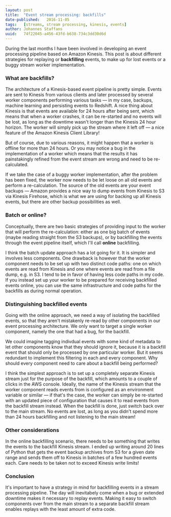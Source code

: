 ```yaml
---
layout: post
title:  "Event stream processing: backfills"
date-published:   2016-11-05
tags:   [streams, stream processing, kinesis, events]
author: Johannes Staffans
uuid:   74f22045-a456-43fd-b638-734c3dd30d6d
---
```


During the last months I have been involved in developing an event processing pipeline based on Amazon Kinesis. This post is about different strategies for replaying or **backfilling** events, to make up for lost events or a buggy stream worker implementation.

### What are backfills?

The architecture of a Kinesis-based event pipeline is pretty simple. Events are sent to Kinesis from various clients and later processed by several worker components performing various tasks — in my case, backups, machine learning and persisting events to Redshift. A nice thing about Kinesis is that events are available for 24 hours after being sent, which means that when a worker crashes, it can be re-started and no events will be lost, as long as the downtime wasn't longer than the Kinesis 24 hour horizon. The worker will simply pick up the stream where it left off — a nice feature of the Amazon Kinesis Client Library!

But of course, due to various reasons, it might happen that a worker is offline for more than 24 hours. Or you may notice a bug in the implementation of a worker which means that the results it has painstakingly refined from the event stream are wrong and need to be re-calculated. 

If we take the case of a buggy worker implementation, after the problem has been fixed, the worker now needs to be let loose on all old events and perform a re-calculation. The source of the old events are your event backups — Amazon provides a nice way to dump events from Kinesis to S3 via Kinesis Firehose, which is what we are using for backing up all Kinesis events, but there are other backup possibilities as well.

### Batch or online?

Conceptually, there are two basic strategies of providing input to the worker that will perform the re-calculation: either as one big batch of events (maybe reading straight from the S3 backups),  or by backfilling the events through the event pipeline itself, which I'll call **online** backfilling.

I think the batch update approach has a lot going for it. It is simpler and involves less components. One drawback is however that the worker component needs to be set up with two distinct code paths: one on  which events are read from Kinesis and one where events are read from a file dump, e.g. in S3. I tend to be in favor of having less code paths in my code. If you instead set up your worker to be prepared for receiving backfilled events online, you can use the same infrastructure and code paths for the backfills as during normal operation.

### Distinguishing backfilled events

Going with the online approach, we need a way of isolating the backfilled events, so that they aren't mistakenly re-read by other components in our event processing architecture. We only want to target a single worker component, namely the one that had a bug, for the backfill. 

We could imagine tagging indivdual events with some kind of metadata to let other components know that they should ignore it, because it is a backfill event that should only be processed by one particular worker. But it seems redundant to implement this filtering in each and every component. Why should every component need to care about a backfill being performed? 

I think the simplest approach is to set up a completely separate Kinesis stream just for the purpose of the backfill, which amounts to a couple of clicks in the AWS console. Ideally, the name of the Kinesis stream that the worker component reads events from is configured as an environment variable or similar — if that's the case, the worker can simply be re-started with an updated piece of configuration that causes it to read events from the backfill stream instead. When the backfill is done, just switch back over to the main stream. No events are lost, as long as you didn't spend more than 24 hours backfilling and not listening to the main stream!

### Other considerations

In the online backfilling scenario, there needs to be something that writes the events to the backfill Kinesis stream. I ended up writing around 20 lines of Python that gets the event backup archives from S3 for a given date range and sends them off to Kinesis in batches of a few hundred events each. Care needs to be taken not to exceed Kinesis write limits!  

### Conclusion 

It's important to have a strategy in mind for backfilling events in a stream processing pipeline. The day will inevitabely come when a bug or extended downtime makes it necessary to replay events. Making it easy to switch components over from the main stream to a separate backfill stream enables replays with the least amount of extra code. 
